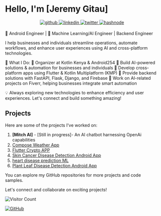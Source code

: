 # Hello, I'm [Jeremy Gitau]
<div align="center">
<a href="https://github.com/Jeremy-Gitau" target="_blank">
<img src=https://img.shields.io/badge/github-%2324292e.svg?&style=for-the-badge&logo=github&logoColor=white alt=github style="margin-bottom: 5px;" />
</a>
<a href="https://linkedin.com/in/jeremy-gitau-3102611a0/" target="_blank">
<img src=https://img.shields.io/badge/linkedin-%231E77B5.svg?&style=for-the-badge&logo=linkedin&logoColor=white alt=linkedin style="margin-bottom: 5px;" />
</a>
<a href="https://twitter.com/_JeremyGitau" target="_blank">
<img src=https://img.shields.io/badge/twitter-%2300acee.svg?&style=for-the-badge&logo=twitter&logoColor=white alt=twitter style="margin-bottom: 5px;" />
</a>
<a href="https://hashnode.com/@mitch&jerry" target="_blank">
<img src=https://img.shields.io/badge/hashnode-%232962FF.svg?&style=for-the-badge&logo=hashnode&logoColor=white alt=hashnode style="margin-bottom: 5px;" />
</a>  
</div> 

📱 Android Engineer | 🤖 Machine Learning/AI Engineer | Backend Engineer

I help businesses and individuals streamline operations, automate workflows, and enhance user experiences using AI and cross-platform technologies.

🚀 What I Do:
🔹 Organizer at Kotlin Kenya & Android254
🔹 Build AI-powered solutions & automation for businesses and individuals
🔹 Develop cross-platform apps using Flutter & Kotlin Multiplatform (KMP)
🔹 Provide backend solutions with FastAPI, Flask, Django, and Firebase
🔹 Work on AI-related projects on Fiverr, helping businesses integrate smart automation

💡 Always exploring new technologies to enhance efficiency and user experiences. Let's connect and build something amazing!

## Projects

Here are some of the projects I've worked on:

1. **[Mitch AI]** - [Still in progress]- An AI chatbot harnessing OpenAi capabilities
2. [Compose Weather App](https://github.com/Jeremy-Gitau/Drizzl)
3. [Flutter Crypto APP](https://github.com/Jeremy-Gitau/capcoin)
4. [Skin Cancer Disease Detection Android App](https://github.com/Jeremy-Gitau/skin_cancer_detection)
5. [heart disease prediction ML](https://github.com/Jeremy-Gitau/heart-disease-prediction-ML)
6. [Plant Leaf Disease Detection Android App](https://github.com/Jeremy-Gitau/Plant_leaf_detector_android_app)

You can explore my GitHub repositories for more projects and code samples.


Let's connect and collaborate on exciting projects!

![Visitor Count](https://visitor-badge.laobi.icu/badge?page_id=Jeremy-Gitau.Jeremy-Gitau)

[![GitHub](https://img.shields.io/github/followers/Jeremy-Gitau?label=Follow&style=social)](https://github.com/Jeremy-Gitau)

